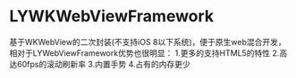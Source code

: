 # LYWKWebViewFramework
基于WKWebView的二次封装(不支持iOS 8以下系统)，便于原生web混合开发，相对于LYWebViewFramework优势也很明显：
1.更多的支持HTML5的特性
2.高达60fps的滚动刷新率
3.内置手势
4.占有的内存更少

